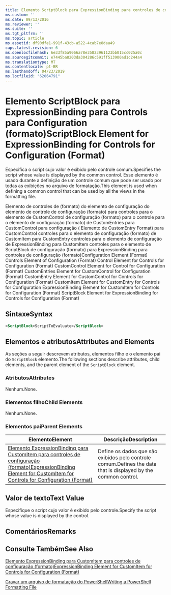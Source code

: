 ```yaml
---
title: Elemento ScriptBlock para ExpressionBinding para controles de configuração (formato) | Microsoft Docs
ms.custom: ''
ms.date: 09/13/2016
ms.reviewer: ''
ms.suite: ''
ms.tgt_pltfrm: ''
ms.topic: article
ms.assetid: df90dfe1-991f-43cb-a522-4cab7e8daa49
caps.latest.revision: 6
ms.openlocfilehash: 6e33f85a9066a78e35823961123bb015cc025a0c
ms.sourcegitcommit: e7445ba8203da304286c591ff513900ad1c244a4
ms.translationtype: MT
ms.contentlocale: pt-BR
ms.lasthandoff: 04/23/2019
ms.locfileid: "62064791"
---
```

# <a name="scriptblock-element-for-expressionbinding-for-controls-for-configuration-format"></a><span data-ttu-id="21592-102">Elemento ScriptBlock para ExpressionBinding para Controls para Configuration (formato)</span><span class="sxs-lookup"><span data-stu-id="21592-102">ScriptBlock Element for ExpressionBinding for Controls for Configuration (Format)</span></span>

<span data-ttu-id="21592-103">Especifica o script cujo valor é exibido pelo controle comum.</span><span class="sxs-lookup"><span data-stu-id="21592-103">Specifies the script whose value is displayed by the common control.</span></span> <span data-ttu-id="21592-104">Esse elemento é usado durante a definição de um controle comum que pode ser usado por todas as exibições no arquivo de formatação.</span><span class="sxs-lookup"><span data-stu-id="21592-104">This element is used when defining a common control that can be used by all the views in the formatting file.</span></span>

<span data-ttu-id="21592-105">Elemento de controles de (formato) do elemento de configuração do elemento de controle de configuração (formato) para controles para o elemento de CustomControl de configuração (formato) para o controle para o elemento de configuração (formato) de CustomEntries para CustomControl para configuração ( Elemento de CustomEntry Format) para CustomControl controles para o elemento de configuração (formato) de CustomItem para CustomEntry controles para o elemento de configuração de ExpressionBinding para CustomItem controles para o elemento de ScriptBlock de configuração (formato) para ExpressionBinding para controles de configuração (formato)</span><span class="sxs-lookup"><span data-stu-id="21592-105">Configuration Element (Format) Controls Element of Configuration (Format) Control Element for Controls for Configuration (Format) CustomControl Element for Control for Configuration (Format) CustomEntries Element for CustomControl for Configuration (Format) CustomEntry Element for CustomControl for Controls for Configuration (Format) CustomItem Element for CustomEntry for Controls for Configuration ExpressionBinding Element for CustomItem for Controls for Configuration (Format) ScriptBlock Element for ExpressionBinding for Controls for Configuration (Format)</span></span>

## <a name="syntax"></a><span data-ttu-id="21592-106">Sintaxe</span><span class="sxs-lookup"><span data-stu-id="21592-106">Syntax</span></span>

```xml
<ScriptBlock>ScriptToEvaluate</ScriptBlock>
```

## <a name="attributes-and-elements"></a><span data-ttu-id="21592-107">Elementos e atributos</span><span class="sxs-lookup"><span data-stu-id="21592-107">Attributes and Elements</span></span>

<span data-ttu-id="21592-108">As seções a seguir descrevem atributos, elementos filho e o elemento pai do `ScriptBlock` elemento.</span><span class="sxs-lookup"><span data-stu-id="21592-108">The following sections describe attributes, child elements, and the parent element of the `ScriptBlock` element.</span></span>

### <a name="attributes"></a><span data-ttu-id="21592-109">Atributos</span><span class="sxs-lookup"><span data-stu-id="21592-109">Attributes</span></span>

<span data-ttu-id="21592-110">Nenhum.</span><span class="sxs-lookup"><span data-stu-id="21592-110">None.</span></span>

### <a name="child-elements"></a><span data-ttu-id="21592-111">Elementos filho</span><span class="sxs-lookup"><span data-stu-id="21592-111">Child Elements</span></span>

<span data-ttu-id="21592-112">Nenhum.</span><span class="sxs-lookup"><span data-stu-id="21592-112">None.</span></span>

### <a name="parent-elements"></a><span data-ttu-id="21592-113">Elementos pai</span><span class="sxs-lookup"><span data-stu-id="21592-113">Parent Elements</span></span>

|<span data-ttu-id="21592-114">Elemento</span><span class="sxs-lookup"><span data-stu-id="21592-114">Element</span></span>|<span data-ttu-id="21592-115">Descrição</span><span class="sxs-lookup"><span data-stu-id="21592-115">Description</span></span>|
|-------------|-----------------|
|[<span data-ttu-id="21592-116">Elemento ExpressionBinding para CustomItem para controles de configuração (formato)</span><span class="sxs-lookup"><span data-stu-id="21592-116">ExpressionBinding Element for CustomItem for Controls for Configuration (Format)</span></span>](./expressionbinding-element-for-customitem-for-controls-for-configuration-format.md)|<span data-ttu-id="21592-117">Define os dados que são exibidos pelo controle comum.</span><span class="sxs-lookup"><span data-stu-id="21592-117">Defines the data that is displayed by the common control.</span></span>|

## <a name="text-value"></a><span data-ttu-id="21592-118">Valor de texto</span><span class="sxs-lookup"><span data-stu-id="21592-118">Text Value</span></span>

<span data-ttu-id="21592-119">Especifique o script cujo valor é exibido pelo controle.</span><span class="sxs-lookup"><span data-stu-id="21592-119">Specify the script whose value is displayed by the control.</span></span>

## <a name="remarks"></a><span data-ttu-id="21592-120">Comentários</span><span class="sxs-lookup"><span data-stu-id="21592-120">Remarks</span></span>

## <a name="see-also"></a><span data-ttu-id="21592-121">Consulte Também</span><span class="sxs-lookup"><span data-stu-id="21592-121">See Also</span></span>

[<span data-ttu-id="21592-122">Elemento ExpressionBinding para CustomItem para controles de configuração (formato)</span><span class="sxs-lookup"><span data-stu-id="21592-122">ExpressionBinding Element for CustomItem for Controls for Configuration (Format)</span></span>](./expressionbinding-element-for-customitem-for-controls-for-configuration-format.md)

[<span data-ttu-id="21592-123">Gravar um arquivo de formatação do PowerShell</span><span class="sxs-lookup"><span data-stu-id="21592-123">Writing a PowerShell Formatting File</span></span>](./writing-a-powershell-formatting-file.md)
